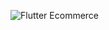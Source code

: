 ![Flutter Ecommerce](https://user-images.githubusercontent.com/95520153/218317710-56c1f19e-e06a-4afb-b0eb-61f5a13cc027.png)

